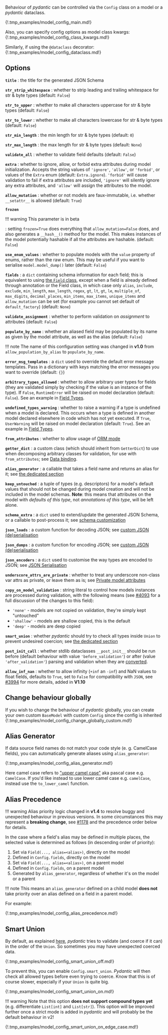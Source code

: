Behaviour of _pydantic_ can be controlled via the `Config` class on a model or a _pydantic_ dataclass.

{!.tmp_examples/model_config_main.md!}

Also, you can specify config options as model class kwargs:
{!.tmp_examples/model_config_class_kwargs.md!}

Similarly, if using the `@dataclass` decorator:
{!.tmp_examples/model_config_dataclass.md!}

## Options

**`title`**
: the title for the generated JSON Schema

**`str_strip_whitespace`**
: whether to strip leading and trailing whitespace for str & byte types (default: `False`)

**`str_to_upper`**
: whether to make all characters uppercase for str & byte types (default: `False`)

**`str_to_lower`**
: whether to make all characters lowercase for str & byte types (default: `False`)

**`str_min_length`**
: the min length for str & byte types (default: `0`)

**`str_max_length`**
: the max length for str & byte types (default: `None`)

**`validate_all`**
: whether to validate field defaults (default: `False`)

**`extra`**
: whether to ignore, allow, or forbid extra attributes during model initialization. Accepts the string values of
  `'ignore'`, `'allow'`, or `'forbid'`, or values of the `Extra` enum (default: `Extra.ignore`).
  `'forbid'` will cause validation to fail if extra attributes are included, `'ignore'` will silently ignore any extra attributes,
  and `'allow'` will assign the attributes to the model.

**`allow_mutation`**
: whether or not models are faux-immutable, i.e. whether `__setattr__` is allowed (default: `True`)

**`frozen`**

!!! warning
    This parameter is in beta

: setting `frozen=True` does everything that `allow_mutation=False` does, and also generates a `__hash__()` method for the model. This makes instances of the model potentially hashable if all the attributes are hashable. (default: `False`)


**`use_enum_values`**
: whether to populate models with the `value` property of enums, rather than the raw enum.
  This may be useful if you want to serialise `model.model_dump()` later (default: `False`)

**`fields`**
: a `dict` containing schema information for each field; this is equivalent to
  using [the `Field` class](schema.md), except when a field is already
  defined through annotation or the Field class, in which case only
  `alias`, `include`, `exclude`, `min_length`, `max_length`, `regex`, `gt`, `lt`, `gt`, `le`,
  `multiple_of`, `max_digits`, `decimal_places`, `min_items`, `max_items`, `unique_items`
  and `allow_mutation` can be set (for example you cannot set default of `default_factory`)
   (default: `None`)

**`validate_assignment`**
: whether to perform validation on *assignment* to attributes (default: `False`)

**`populate_by_name`**
: whether an aliased field may be populated by its name as given by the model
  attribute, as well as the alias (default: `False`)

!!! note
    The name of this configuration setting was changed in **v1.0** from
    `allow_population_by_alias` to `populate_by_name`.

**`error_msg_templates`**
: a `dict` used to override the default error message templates.
  Pass in a dictionary with keys matching the error messages you want to override (default: `{}`)

**`arbitrary_types_allowed`**
: whether to allow arbitrary user types for fields (they are validated simply by
  checking if the value is an instance of the type). If `False`, `RuntimeError` will be
  raised on model declaration (default: `False`). See an example in
  [Field Types](types.md#arbitrary-types-allowed).

**`undefined_types_warning`**
: whether to raise a warning if a type is undefined when a model is declared. This occurs when a type is defined in another model declared elsewhere in code which has not yet executed.
  If `True`, `UserWarning` will be raised on model declaration (default: `True`).
  See an example in [Field Types](types.md#undefined_types_warning).

**`from_attributes`**
: whether to allow usage of [ORM mode](models.md#orm-mode-aka-arbitrary-class-instances)

**`getter_dict`**
: a custom class (which should inherit from `GetterDict`) to use when decomposing arbitrary classes
for validation, for use with `from_attributes`; see [Data binding](models.md#data-binding).

**`alias_generator`**
: a callable that takes a field name and returns an alias for it; see [the dedicated section](#alias-generator)

**`keep_untouched`**
: a tuple of types (e.g. descriptors) for a model's default values that should not be changed during model creation and will
not be included in the model schemas. **Note**: this means that attributes on the model with *defaults of this type*, not *annotations of this type*, will be left alone.

**`schema_extra`**
: a `dict` used to extend/update the generated JSON Schema, or a callable to post-process it; see [schema customization](schema.md#schema-customization)

**`json_loads`**
: a custom function for decoding JSON; see [custom JSON (de)serialisation](exporting_models.md#custom-json-deserialisation)

**`json_dumps`**
: a custom function for encoding JSON; see [custom JSON (de)serialisation](exporting_models.md#custom-json-deserialisation)

**`json_encoders`**
: a `dict` used to customise the way types are encoded to JSON; see [JSON Serialisation](exporting_models.md#modeljson)

**`underscore_attrs_are_private`**
: whether to treat any underscore non-class var attrs as private, or leave them as is; see [Private model attributes](models.md#private-model-attributes)

**`copy_on_model_validation`**
: string literal to control how models instances are processed during validation,
with the following means (see [#4093](https://github.com/pydantic/pydantic/pull/4093) for a full discussion of the changes to this field):

* `'none'` - models are not copied on validation, they're simply kept "untouched"
* `'shallow'` - models are shallow copied, this is the default
* `'deep'` - models are deep copied

**`smart_union`**
: whether _pydantic_ should try to check all types inside `Union` to prevent undesired coercion; see [the dedicated section](#smart-union)

**`post_init_call`**
: whether stdlib dataclasses `__post_init__` should be run before (default behaviour with value `'before_validation'`)
  or after (value `'after_validation'`) parsing and validation when they are [converted](dataclasses.md#stdlib-dataclasses-and-_pydantic_-dataclasses).

**`allow_inf_nan`**
: whether to allow infinity (`+inf` an `-inf`) and NaN values to float fields, defaults to `True`,
  set to `False` for compatibility with `JSON`,
  see [#3994](https://github.com/pydantic/pydantic/pull/3994) for more details, added in **V1.10**

## Change behaviour globally

If you wish to change the behaviour of _pydantic_ globally, you can create your own custom `BaseModel`
with custom `Config` since the config is inherited
{!.tmp_examples/model_config_change_globally_custom.md!}

## Alias Generator

If data source field names do not match your code style (e. g. CamelCase fields),
you can automatically generate aliases using `alias_generator`:

{!.tmp_examples/model_config_alias_generator.md!}

Here camel case refers to ["upper camel case"](https://en.wikipedia.org/wiki/Camel_case) aka pascal case
e.g. `CamelCase`. If you'd like instead to use lower camel case e.g. `camelCase`,
instead use the `to_lower_camel` function.

## Alias Precedence

!!! warning
    Alias priority logic changed in **v1.4** to resolve buggy and unexpected behaviour in previous versions.
    In some circumstances this may represent a **breaking change**,
    see [#1178](https://github.com/pydantic/pydantic/issues/1178) and the precedence order below for details.

In the case where a field's alias may be defined in multiple places,
the selected value is determined as follows (in descending order of priority):

1. Set via `Field(..., alias=<alias>)`, directly on the model
2. Defined in `Config.fields`, directly on the model
3. Set via `Field(..., alias=<alias>)`, on a parent model
4. Defined in `Config.fields`, on a parent model
5. Generated by `alias_generator`, regardless of whether it's on the model or a parent

!!! note
    This means an `alias_generator` defined on a child model **does not** take priority over an alias defined
    on a field in a parent model.

For example:

{!.tmp_examples/model_config_alias_precedence.md!}

## Smart Union

By default, as explained [here](types.md#unions), _pydantic_ tries to validate (and coerce if it can) in the order of the `Union`.
So sometimes you may have unexpected coerced data.

{!.tmp_examples/model_config_smart_union_off.md!}

To prevent this, you can enable `Config.smart_union`. _Pydantic_ will then check all allowed types before even trying to coerce.
Know that this is of course slower, especially if your `Union` is quite big.

{!.tmp_examples/model_config_smart_union_on.md!}

!!! warning
    Note that this option **does not support compound types yet** (e.g. differentiate `List[int]` and `List[str]`).
    This option will be improved further once a strict mode is added in _pydantic_ and will probably be the default behaviour in v2!

{!.tmp_examples/model_config_smart_union_on_edge_case.md!}
